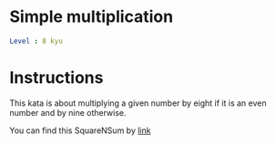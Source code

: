 # Simple multiplication

```yaml
Level : 8 kyu
```

# Instructions
This kata is about multiplying a given number by eight if it is an even number and by nine otherwise.

You can find this SquareNSum by [link](https://www.codewars.com/kata/583710ccaa6717322c000105/train/scala)